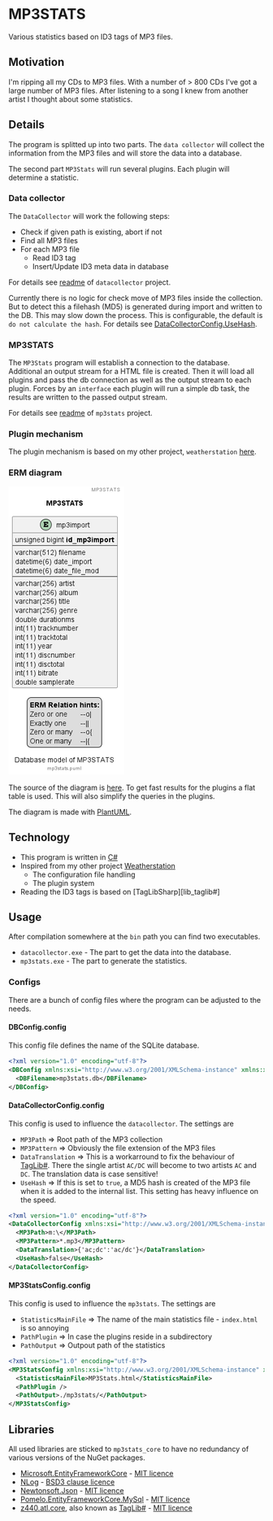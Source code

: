 # MP3STATS

Various statistics based on ID3 tags of MP3 files.

## Motivation

I'm ripping all my CDs to MP3 files. With a number of > 800 CDs I've got a large number of MP3 files. After listening to a song I knew from another artist I thought about some statistics.

## Details

The program is splitted up into two parts. The `data collector` will collect the information from the MP3 files and will store the data into a database.

The second part `MP3Stats` will run several plugins. Each plugin will determine a statistic.

### Data collector

The `DataCollector` will work the following steps:

- Check if given path is existing, abort if not
- Find all MP3 files
- For each MP3 file
  - Read ID3 tag
  - Insert/Update ID3 meta data in database

For details see [readme][app_datacollector] of `datacollector` project.

Currently there is no logic for check move of MP3 files inside the collection. But to detect this a filehash (MD5) is generated during import and written to the DB. This may slow down the process. This is configurable, the default is `do not calculate the hash`. For details see [DataCollectorConfig.UseHash][code_datacollectorconfig].

### MP3STATS

The `MP3Stats` program will establish a connection to the database. Additional an output stream for a HTML file is created. Then it will load all plugins and pass the db connection as well as the output stream to each plugin. Forces by an `interface` each plugin will run a simple db task, the results are written to the passed output stream.

For details see [readme][app_mp3stats] of `mp3stats` project.

### Plugin mechanism

The plugin mechanism is based on my other project, `weatherstation` [here][project_weatherstation].

### ERM diagram

![mp3stats ERM diagram](./images/mp3stats.png "mp3stats ERM diagram")

The source of the diagram is [here][file_erm]. To get fast results for the plugins a flat table is used. This will also simplify the queries in the plugins.

The diagram is made with [PlantUML][tool_puml].

## Technology

- This program is written in [C#][code_c#]
- Inspired from my other project [Weatherstation][project_weatherstation]
  - The configuration file handling
  - The plugin system
- Reading the ID3 tags is based on [TagLibSharp][lib_taglib#]

## Usage

After compilation somewhere at the `bin` path you can find two executables.

- `datacollector.exe` - The part to get the data into the database.
- `mp3stats.exe` - The part to generate the statistics.

### Configs

There are a bunch of config files where the program can be adjusted to the needs.

#### DBConfig.config

This config file defines the name of the SQLite database.

```xml
<?xml version="1.0" encoding="utf-8"?>
<DBConfig xmlns:xsi="http://www.w3.org/2001/XMLSchema-instance" xmlns:xsd="http://www.w3.org/2001/XMLSchema">
  <DBFilename>mp3stats.db</DBFilename>
</DBConfig>
```

#### DataCollectorConfig.config

This config is used to influence the `datacollector`. The settings are

- `MP3Path` => Root path of the MP3 collection
- `MP3Pattern` => Obviously the file extension of the MP3 files
- `DataTranslation` => This is a workarround to fix the behaviour of [TagLib#][lib_taglibsharp]. There the single artist `AC/DC` will become to two artists `AC` and `DC`. The translation data is case sensitive!
- `UseHash` => If this is set to `true`, a MD5 hash is created of the MP3 file when it is added to the internal list. This setting has heavy influence on the speed.

```xml
<?xml version="1.0" encoding="utf-8"?>
<DataCollectorConfig xmlns:xsi="http://www.w3.org/2001/XMLSchema-instance" xmlns:xsd="http://www.w3.org/2001/XMLSchema">
  <MP3Path>m:\</MP3Path>
  <MP3Pattern>*.mp3</MP3Pattern>
  <DataTranslation>{'ac;dc':'ac/dc'}</DataTranslation>
  <UseHash>false</UseHash>
</DataCollectorConfig>
```

#### MP3StatsConfig.config

This config is used to influence the `mp3stats`. The settings are

- `StatisticsMainFile` => The name of the main statistics file - `index.html` is so annoying
- `PathPlugin` => In case the plugins reside in a subdirectory
- `PathOutput` => Outpout path of the statistics

```xml
<?xml version="1.0" encoding="utf-8"?>
<MP3StatsConfig xmlns:xsi="http://www.w3.org/2001/XMLSchema-instance" xmlns:xsd="http://www.w3.org/2001/XMLSchema">
  <StatisticsMainFile>MP3Stats.html</StatisticsMainFile>
  <PathPlugin />
  <PathOutput>./mp3stats/</PathOutput>
</MP3StatsConfig>
```

## Libraries

All used libraries are sticked to `mp3stats_core` to have no redundancy of various versions of the NuGet packages.

- [Microsoft.EntityFrameworkCore][lib_efc] - [MIT licence][licence_mit]
- [NLog][lib_nlog] - [BSD3 clause licence][licence_bsd3]
- [Newtonsoft.Json][lib_newton_json] - [MIT licence][licence_mit]
- [Pomelo.EntityFrameworkCore.MySql][lib_pomelo] - [MIT licence][licence_mit]
- [z440.atl.core][lib_taglibsharp], also known as [TagLib#][lib_taglibsharp] - [MIT licence][licence_mit]

[app_datacollector]: ./datacollector/README.md
[code_datacollectorconfig]: ./datacollector/DataCollectorConfig.cs
[app_mp3stats]: ./mp3stats/README.md
[code_c#]: https://learn.microsoft.com/en-us/dotnet/csharp/tour-of-csharp/
[file_erm]: ./mp3stats.puml
[lib_efc]: https://www.nuget.org/packages/Microsoft.EntityFrameworkCore/
[lib_newton_json]: https://www.nuget.org/packages/Newtonsoft.Json/
[lib_nlog]: https://www.nuget.org/packages/NLog/
[lib_pomelo]: https://www.nuget.org/packages/Pomelo.EntityFrameworkCore.MySql/
[lib_taglibsharp]: https://github.com/mono/taglib-sharp
[lib_taglibsharp]: https://www.nuget.org/packages/z440.atl.core/
[licence_bsd3]: https://licenses.nuget.org/BSD-3-Clause
[licence_mit]: https://licenses.nuget.org/MIT
[project_weatherstation]: https://github.com/ThirtySomething/Weatherstation
[tool_puml]: https://plantuml.com/
